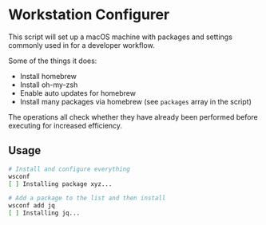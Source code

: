 # Workstation Configurer

This script will set up a macOS machine with packages and settings commonly used in for a developer workflow.

Some of the things it does:

* Install homebrew
* Install oh-my-zsh
* Enable auto updates for homebrew
* Install many packages via homebrew (see `packages` array in the script)

The operations all check whether they have already been performed before executing for increased efficiency.

## Usage

```sh
# Install and configure everything
wsconf
[ ] Installing package xyz...

# Add a package to the list and then install
wsconf add jq
[ ] Installing jq...
```
